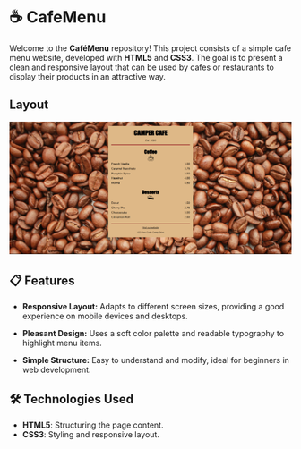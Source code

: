 # ☕ CafeMenu

Welcome to the **CaféMenu** repository! This project consists of a simple cafe menu website, developed with **HTML5** and **CSS3**. The goal is to present a clean and responsive layout that can be used by cafes or restaurants to display their products in an attractive way.

## Layout

<div align="center">
  <img src="images/coffee.png">
</div>

## 📋 Features

- **Responsive Layout:** Adapts to different screen sizes, providing a good experience on mobile devices and desktops. 

- **Pleasant Design:** Uses a soft color palette and readable typography to highlight menu items. 

- **Simple Structure:** Easy to understand and modify, ideal for beginners in web development.

## 🛠️ Technologies Used

- **HTML5**: Structuring the page content.
- **CSS3**: Styling and responsive layout.